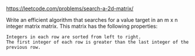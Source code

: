https://leetcode.com/problems/search-a-2d-matrix/

Write an efficient algorithm that searches for a value target in an m x n integer matrix matrix. This matrix has the following properties:

    Integers in each row are sorted from left to right.
    The first integer of each row is greater than the last integer of the previous row.
